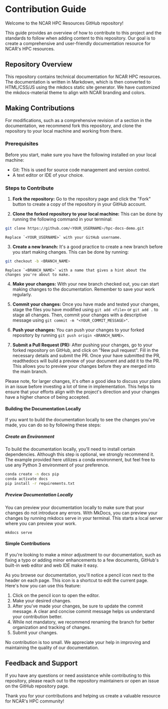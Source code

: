 # Contribution Guide

Welcome to the NCAR HPC Resources GitHub repository!

This guide provides an overview of how to contribute to this project and the standards to follow when adding content to this repository. Our goal is to create a comprehensive and user-friendly documentation resource for NCAR's HPC resources.

## Repository Overview

This repository contains technical documentation for NCAR HPC resources. The documentation is written in Markdown, which is then converted to HTML/CSS/JS using the mkdocs static site generator. We have customized the mkdocs-material theme to align with NCAR branding and colors.


## Making Contributions

For modifications, such as a comprehensive revision of a section in the documentation, we recommend fork this repository, and clone the repository to your local machine and working from there.

### Prerequisites

Before you start, make sure you have the following installed on your local machine:

- Git: This is used for source code management and version control.
- A text editor or IDE of your choice.

### Steps to Contribute

1. **Fork the repository:** Go to the repository page and click the "Fork" button to create a copy of the repository in your GitHub account.

2. **Clone the forked repository to your local machine:** This can be done by running the following command in your terminal:
```bash
git clone https://github.com/<YOUR_USERNAME>/hpc-docs-demo.git
```
    Replace `<YOUR_USERNAME>` with your GitHub username.

3. **Create a new branch:** It's a good practice to create a new branch before you start making changes. This can be done by running:
```bash
git checkout -b <BRANCH_NAME>
```
    Replace `<BRANCH_NAME>` with a name that gives a hint about the changes you're about to make.

4. **Make your changes:** With your new branch checked out, you can start making changes to the documentation. Remember to save your work regularly.

5. **Commit your changes:** Once you have made and tested your changes, stage the files you have modified using `git add <file>` or `git add .` to stage all changes. Then, commit your changes with a descriptive message using `git commit -m "<YOUR_COMMIT_MESSAGE>"`.

6. **Push your changes:** You can push your changes to your forked repository by running `git push origin <BRANCH_NAME>`.

7. **Submit a Pull Request (PR):** After pushing your changes, go to your forked repository on GitHub, and click on "New pull request". Fill in the necessary details and submit the PR. Once your have submitted the PR, readthedocs will build a preview of your document and add it to the PR. This allows you to preview your changes before they are merged into the main branch.

Please note, for larger changes, it's often a good idea to discuss your plans in an issue before investing a lot of time in implementation. This helps to ensure that your efforts align with the project's direction and your changes have a higher chance of being accepted.

#### Building the Documentation Locally
If you want to build the documentation locally to see the changes you've made, you can do so by following these steps:

##### Create an Environment
To build the documentation locally, you'll need to install certain dependencies. Although this step is optional, we strongly recommend it. The example provided here utilizes a conda environment, but feel free to use any Python 3 environment of your preference.

  ```bash
  conda create -n docs pip
  conda activate docs
  pip install -r requirements.txt
  ```

##### Preview Documentation Locally
You can preview your documentation locally to make sure that your changes do not introduce any errors. With MkDocs, you can preview your changes by running mkdocs serve in your terminal. This starts a local server where you can preview your work.

  ```
  mkdocs serve
  ```

#### Simple Contributions

If you're looking to make a minor adjustment to our documentation, such as fixing a typo or adding minor enhancements to a few documents, GitHub's built-in web editor and web IDE make it easy.

As you browse our documentation, you'll notice a pencil icon next to the header on each page. This icon is a shortcut to edit the current page. Here's how you can use this feature:

1. Click on the pencil icon to open the editor.
2. Make your desired changes.
3. After you've made your changes, be sure to update the commit message. A clear and concise commit message helps us understand your contribution better.
4. While not mandatory, we recommend renaming the branch for better organization and tracking of changes.
5. Submit your changes.

No contribution is too small. We appreciate your help in improving and maintaining the quality of our documentation.


## Feedback and Support

If you have any questions or need assistance while contributing to this repository, please reach out to the repository maintainers or open an issue on the GitHub repository page.

Thank you for your contributions and helping us create a valuable resource for NCAR's HPC community!
